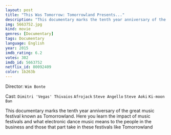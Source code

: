 ```yaml
---
layout: post
title: "This Was Tomorrow: Tomorrowland Presents..."
description: "This documentary marks the tenth year anniversary of the great music festival known as Tomorrowland. Here you learn the impact of music festivals and what electronic dance music means to the people in the business and those that part take in these festivals like Tomorrowland.."
img: 5663752.jpg
kind: movie
genres: [Documentary]
tags: Documentary 
language: English
year: 2015
imdb_rating: 6.2
votes: 302
imdb_id: 5663752
netflix_id: 80092409
color: 1b263b
---
```

Director: `Wim Bonte`  

Cast: `Dimitri 'Vegas' Thivaios` `Afrojack` `Steve Angello` `Steve Aoki` `Ki-moon Ban` 

This documentary marks the tenth year anniversary of the great music festival known as Tomorrowland. Here you learn the impact of music festivals and what electronic dance music means to the people in the business and those that part take in these festivals like Tomorrowland